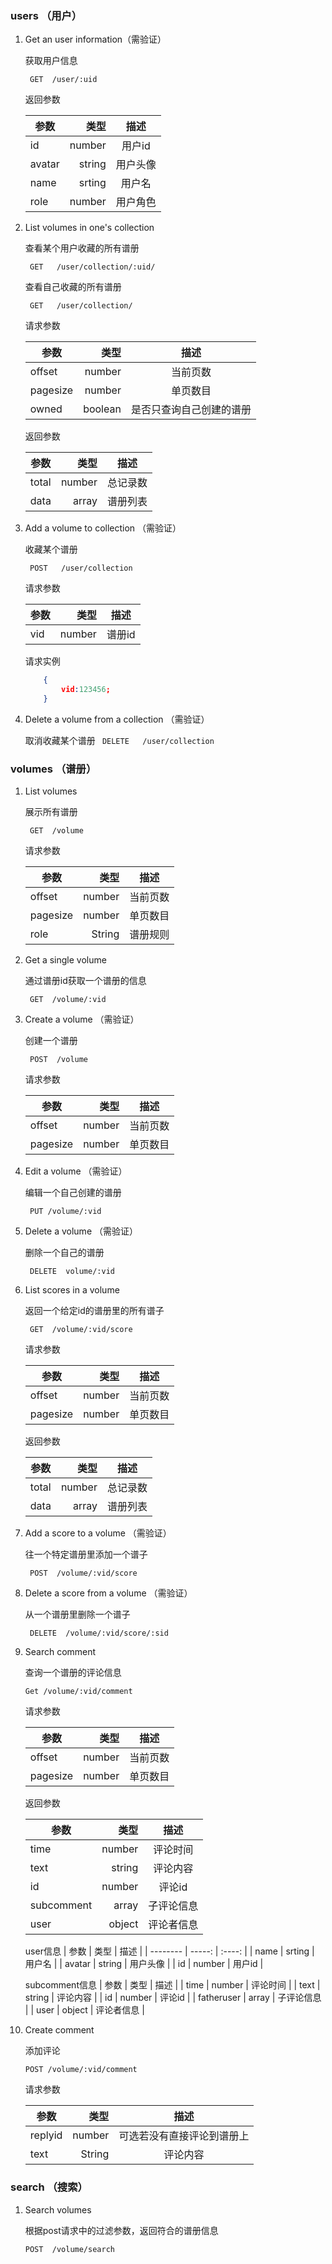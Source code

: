 ### users （用户）

1. Get an user information（需验证）

    获取用户信息

    ` GET  /user/:uid`


    返回参数

    | 参数        | 类型    |  描述    |
    | --------   | -----:  | :----:  |
    | id         | number  |  用户id  |
    | avatar     | string  |  用户头像 |
    | name       | srting  |  用户名   |
    | role       | number  |  用户角色 |
   





1. List volumes in one's collection

    查看某个用户收藏的所有谱册

    ` GET   /user/collection/:uid/`

    查看自己收藏的所有谱册

     ` GET   /user/collection/`

  
    请求参数

    | 参数        | 类型    |  描述    |
    | --------   | -----:  | :----:  |
    | offset     | number  |  当前页数 |
    | pagesize   | number  |  单页数目 |
    | owned      | boolean  |  是否只查询自己创建的谱册 |

    
    返回参数

    | 参数        | 类型    |  描述    |
    | --------   | -----:  | :----:  |
    | total      | number  |  总记录数 |
    | data      | array  |  谱册列表   |
    
  


 

    
2. Add a volume to collection （需验证）

    收藏某个谱册

    ` POST   /user/collection`

    请求参数

    | 参数        | 类型    |  描述  |
    | --------   | -----:  | :----: |
    | vid        | number  |  谱册id |
    
    请求实例

    ```json
        {
            vid:123456;
        }
    ```

    

3. Delete a volume from a collection （需验证）

    取消收藏某个谱册
    ` DELETE   /user/collection`

### volumes （谱册）

1. List volumes

    展示所有谱册

    ` GET  /volume`


    请求参数

    | 参数        | 类型    |  描述    |
    | --------   | -----:  | :----:  |
    | offset     | number  |  当前页数 |
    | pagesize   | number  |  单页数目 |
    | role       | String  |  谱册规则 |
    
 

<!-- 2. List volumes created by a user

    展示某个id的用户创建的所有的谱册的信息

    ` GET  /volume/user/:uid`

    **完成 有待分页** -->

2. Get a single volume

    通过谱册id获取一个谱册的信息

    ` GET  /volume/:vid`


3. Create a volume （需验证）

    创建一个谱册

    ` POST  /volume`


   请求参数

    | 参数        | 类型    |  描述    |
    | --------   | -----:  | :----:  |
    | offset     | number  |  当前页数 |
    | pagesize   | number  |  单页数目 |
 

4. Edit a volume （需验证）

    编辑一个自己创建的谱册

    ` PUT /volume/:vid`

6. Delete a volume （需验证）

    删除一个自己的谱册

    ` DELETE  volume/:vid`

7.  List scores in a volume

    返回一个给定id的谱册里的所有谱子

    ` GET  /volume/:vid/score`


    请求参数

    | 参数        | 类型    |  描述    |
    | --------   | -----:  | :----:  |
    | offset     | number  |  当前页数 |
    | pagesize   | number  |  单页数目 |
 

     返回参数

    | 参数        | 类型    |  描述    |
    | --------   | -----:  | :----:  |
    | total      | number  |  总记录数 |
    | data      | array  |  谱册列表   |
    
  

8. Add a score to a volume （需验证）

    往一个特定谱册里添加一个谱子

    ` POST  /volume/:vid/score`

9. Delete a score from a volume （需验证）

    从一个谱册里删除一个谱子

    ` DELETE  /volume/:vid/score/:sid`


10. Search comment 

    查询一个谱册的评论信息

    `Get /volume/:vid/comment`

    请求参数

    | 参数        | 类型    |  描述    |
    | --------   | -----:  | :----:  |
    | offset     | number  |  当前页数 |
    | pagesize   | number  |  单页数目 |


     返回参数

    | 参数        | 类型    |  描述    |
    | --------   | -----:  | :----:  |
    | time       | number  |  评论时间 |
    | text       | string |  评论内容  |
    | id         | number  |  评论id  |
    | subcomment | array   |  子评论信息|
    |   user      | object  | 评论者信息 |
   

    user信息
    | 参数        | 类型    |  描述    |
    | --------   | -----:  | :----:  |
    | name       | srting  |  用户名  |
    |  avatar    | string |  用户头像  |
    | id         | number  |  用户id  |

    subcomment信息
    | 参数        | 类型    |  描述    |
    | time       | number  | 评论时间  |
    | text       | string  |  评论内容 |
    | id         | number  |  评论id   |
    | fatheruser | array   | 子评论信息 |
    |   user     | object  | 评论者信息 |
   
    
  




11. Create comment

    添加评论

    `POST /volume/:vid/comment`

    请求参数

    | 参数        | 类型    |  描述    |
    | --------   | -----:  | :----:  |
    | replyid    | number  |  可选若没有直接评论到谱册上 |
    | text       | String  |  评论内容 |


<!-- ### collection（收藏的谱册）

1. List volumes in one's collection

    查看某个用户收藏的所有谱册（不传参数返回自己的收藏）

    ` GET   /collection/user`

    ` GET   /collection/user/:uid`

2. Add a volume to collection （需验证）

    收藏某个谱册

    ` POST   /collection/volume/:vid`

3. Delete a volume from a collection （需验证）

    取消收藏某个谱册

    ` DELETE  /collection/volume/:vid` -->





### search （搜索）

1.  Search volumes

    根据post请求中的过滤参数，返回符合的谱册信息

    `POST  /volume/search`
